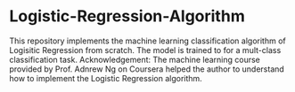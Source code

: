 # Logistic-Regression-Algorithm
This repository implements the machine learning classification algorithm of Logisitic Regression from scratch.
The model is trained to for a mult-class classification task. 
Acknowledgement:
The machine learning course provided by Prof. Adnrew Ng on Coursera helped the author to understand how to implement the Logistic Regression algorithm.
